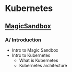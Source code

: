 # Kubernetes

## [MagicSandbox](https://magicsandbox.com)

### A/ Introduction

* Intro to Magic Sandbox
* Intro to Kubernetes
  - What is Kubernetes
  - Kubernetes architecture

